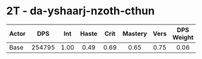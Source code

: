 # 2T - da-yshaarj-nzoth-cthun
| Actor | DPS | Int | Haste | Crit | Mastery | Vers | DPS Weight |
|---|:---:|:---:|:---:|:---:|:---:|:---:|:---:|
|Base|254795|1.00|0.49|0.69|0.65|0.75|0.06|
